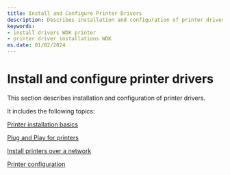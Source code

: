```yaml
---
title: Install and Configure Printer Drivers
description: Describes installation and configuration of printer drivers.
keywords:
- install drivers WDK printer
- printer driver installations WDK
ms.date: 01/02/2024
---
```


# Install and configure printer drivers

This section describes installation and configuration of printer drivers.

It includes the following topics:

[Printer installation basics](printer-installation-basics.md)

[Plug and Play for printers](plug-and-play-for-printers.md)

[Install printers over a network](installing-printers-over-a-network.md)

[Printer configuration](printer-configuration.md)
